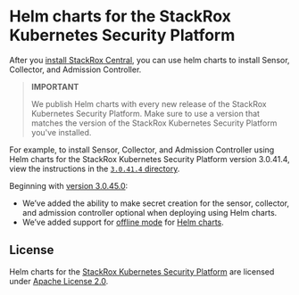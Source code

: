 # Helm charts for the StackRox Kubernetes Security Platform

After you [install StackRox Central](https://help.stackrox.com/docs/get-started/quick-start/#install-stackrox-central),
you can use helm charts to install Sensor, Collector, and Admission Controller.

> **IMPORTANT**
>
> We publish Helm charts with every new release of the StackRox Kubernetes
> Security Platform. Make sure to use a version that matches the version of the
> StackRox Kubernetes Security Platform you've installed.

For example, to install  Sensor, Collector, and Admission Controller using Helm
charts for the StackRox Kubernetes Security Platform version 3.0.41.4, view the
instructions in the
[`3.0.41.4` directory](https://github.com/stackrox/helm-charts/tree/master/3.0.41.4).

Beginning with [version 3.0.45.0](https://help.stackrox.com/docs/release-notes/45/#helm-charts):
* We’ve added the ability to make secret creation for the sensor, collector, and admission controller optional when deploying using Helm charts.
* We’ve added support for [offline mode](https://help.stackrox.com/docs/configure-stackrox/offline-mode/) for [Helm charts](https://help.stackrox.com/docs/release-notes/41/#helm-chart-support-for-secured-clusters).

## License

Helm charts for the [StackRox Kubernetes Security Platform](https://www.stackrox.com/platform/)
are licensed under [Apache License 2.0](./LICENSE).
